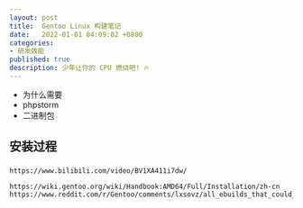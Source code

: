```yaml
---
layout: post
title:  Gentoo Linux 构建笔记
date:   2022-01-01 04:09:02 +0800
categories:
- 研发效能
published: true
description: 少年让你的 CPU 燃烧吧! 🔥
---
```

  * 为什么需要
  * phpstorm
  * 二进制包

##  安装过程 ##

###  



    https://www.bilibili.com/video/BV1XA411i7dw/
    
    https://wiki.gentoo.org/wiki/Handbook:AMD64/Full/Installation/zh-cn
    https://www.reddit.com/r/Gentoo/comments/lxsovz/all_ebuilds_that_could_satisfy/

